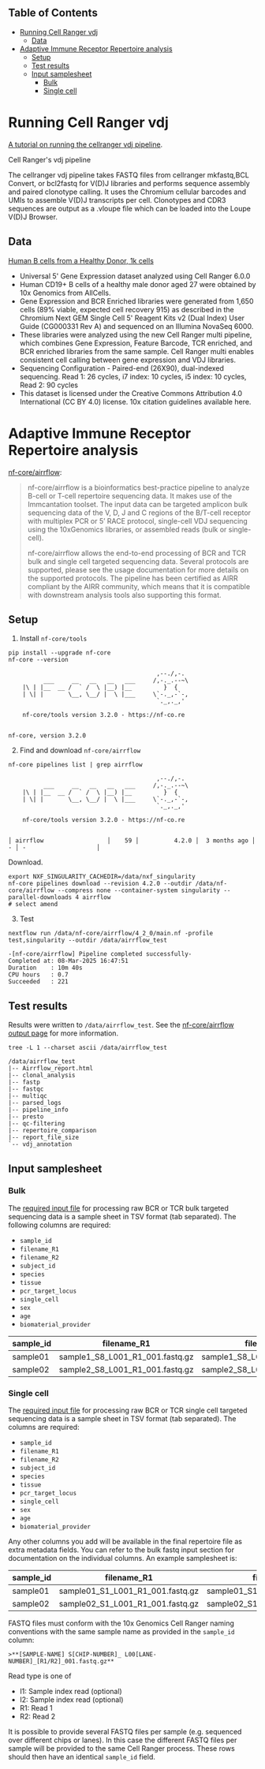 ## Table of Contents

- [Running Cell Ranger vdj](#running-cell-ranger-vdj)
  - [Data](#data)
- [Adaptive Immune Receptor Repertoire analysis](#adaptive-immune-receptor-repertoire-analysis)
  - [Setup](#setup)
  - [Test results](#test-results)
  - [Input samplesheet](#input-samplesheet)
    - [Bulk](#bulk)
    - [Single cell](#single-cell)

# Running Cell Ranger vdj

[A tutorial on running the cellranger vdj pipeline](https://support.10xgenomics.com/single-cell-vdj/software/pipelines/latest/tutorial/tutorial-vdj).

Cell Ranger's vdj pipeline

The cellranger vdj pipeline takes FASTQ files from cellranger mkfastq,BCL Convert, or bcl2fastq for V(D)J libraries and performs sequence assembly and paired clonotype calling. It uses the Chromium cellular barcodes and UMIs to assemble V(D)J transcripts per cell. Clonotypes and CDR3 sequences are output as a .vloupe file which can be loaded into the Loupe V(D)J Browser.

## Data

[Human B cells from a Healthy Donor, 1k cells](https://www.10xgenomics.com/datasets/human-b-cells-from-a-healthy-donor-1-k-cells-2-standard-6-0-0)

* Universal 5' Gene Expression dataset analyzed using Cell Ranger 6.0.0
* Human CD19+ B cells of a healthy male donor aged 27 were obtained by 10x Genomics from AllCells.
* Gene Expression and BCR Enriched libraries were generated from 1,650 cells (89% viable, expected cell recovery 915) as described in the Chromium Next GEM Single Cell 5' Reagent Kits v2 (Dual Index) User Guide (CG000331 Rev A) and sequenced on an Illumina NovaSeq 6000.
* These libraries were analyzed using the new Cell Ranger multi pipeline, which combines Gene Expression, Feature Barcode, TCR enriched, and BCR enriched libraries from the same sample. Cell Ranger multi enables consistent cell calling between gene expression and VDJ libraries.
* Sequencing Configuration - Paired-end (26X90), dual-indexed sequencing. Read 1: 26 cycles, i7 index: 10 cycles, i5 index: 10 cycles, Read 2: 90 cycles
* This dataset is licensed under the Creative Commons Attribution 4.0 International (CC BY 4.0) license. 10x citation guidelines available here.

# Adaptive Immune Receptor Repertoire analysis

[nf-core/airrflow](https://nf-co.re/airrflow/4.2.0/):

> nf-core/airrflow is a bioinformatics best-practice pipeline to analyze B-cell or T-cell repertoire sequencing data. It makes use of the Immcantation toolset. The input data can be targeted amplicon bulk sequencing data of the V, D, J and C regions of the B/T-cell receptor with multiplex PCR or 5’ RACE protocol, single-cell VDJ sequencing using the 10xGenomics libraries, or assembled reads (bulk or single-cell).
>
> nf-core/airrflow allows the end-to-end processing of BCR and TCR bulk and single cell targeted sequencing data. Several protocols are supported, please see the usage documentation for more details on the supported protocols. The pipeline has been certified as AIRR compliant by the AIRR community, which means that it is compatible with downstream analysis tools also supporting this format.

## Setup

1. Install `nf-core/tools`

```console
pip install --upgrade nf-core
nf-core --version
```
```
                                          ,--./,-.
          ___     __   __   __   ___     /,-._.--~\
    |\ | |__  __ /  ` /  \ |__) |__         }  {
    | \| |       \__, \__/ |  \ |___     \`-._,-`-,
                                          `._,._,'

    nf-core/tools version 3.2.0 - https://nf-co.re


nf-core, version 3.2.0
```

2. Find and download `nf-core/airrflow`

```console
nf-core pipelines list | grep airrflow
```
```
                                          ,--./,-.
          ___     __   __   __   ___     /,-._.--~\
    |\ | |__  __ /  ` /  \ |__) |__         }  {
    | \| |       \__, \__/ |  \ |___     \`-._,-`-,
                                          `._,._,'

    nf-core/tools version 3.2.0 - https://nf-co.re


│ airrflow                  │    59 │          4.2.0 │  3 months ago │           - │ -                    │
```

Download.

```console
export NXF_SINGULARITY_CACHEDIR=/data/nxf_singularity
nf-core pipelines download --revision 4.2.0 --outdir /data/nf-core/airrflow --compress none --container-system singularity --parallel-downloads 4 airrflow
# select amend
```

3. Test

```console
nextflow run /data/nf-core/airrflow/4_2_0/main.nf -profile test,singularity --outdir /data/airrflow_test
```
```
-[nf-core/airrflow] Pipeline completed successfully-
Completed at: 08-Mar-2025 16:47:51
Duration    : 10m 40s
CPU hours   : 0.7
Succeeded   : 221
```

## Test results

Results were written to `/data/airrflow_test`. See the [nf-core/airrflow output page](https://nf-co.re/airrflow/4.2.0/docs/output/) for more information.

```console
tree -L 1 --charset ascii /data/airrflow_test
```
```
/data/airrflow_test
|-- Airrflow_report.html
|-- clonal_analysis
|-- fastp
|-- fastqc
|-- multiqc
|-- parsed_logs
|-- pipeline_info
|-- presto
|-- qc-filtering
|-- repertoire_comparison
|-- report_file_size
`-- vdj_annotation
```

## Input samplesheet

### Bulk

The [required input file](https://nf-co.re/airrflow/usage#fastq-input-samplesheet-bulk-airr-sequencing) for processing raw BCR or TCR bulk targeted sequencing data is a sample sheet in TSV format (tab separated). The following columns are required:

* `sample_id`
* `filename_R1`
* `filename_R2`
* `subject_id`
* `species`
* `tissue`
* `pcr_target_locus`
* `single_cell`
* `sex`
* `age`
* `biomaterial_provider`

| sample_id | filename_R1                     | filename_R2                     | filename_I1                     | subject_id | species | pcr_target_locus | tissue | sex    | age | biomaterial_provider | single_cell | intervention   | collection_time_point_relative | cell_subset  |
| -         | -                               | -                               | -                               | -          | -       | -                | -      | -      | -   | -                    | -           | -              | -                              | -            |
| sample01  | sample1_S8_L001_R1_001.fastq.gz | sample1_S8_L001_R2_001.fastq.gz | sample1_S8_L001_I1_001.fastq.gz | Subject02  | human   | IG               | blood  | NA     | 53  | sequencing_facility  | FALSE       | Drug_treatment | Baseline                       | plasmablasts |
| sample02  | sample2_S8_L001_R1_001.fastq.gz | sample2_S8_L001_R2_001.fastq.gz | sample2_S8_L001_I1_001.fastq.gz | Subject02  | human   | TR               | blood  | female | 78  | sequencing_facility  | FALSE       | Drug_treatment | Baseline                       | plasmablasts |

### Single cell

The [required input file](https://nf-co.re/airrflow/usage#fastq-input-samplesheet-single-cell-sequencing) for processing raw BCR or TCR single cell targeted sequencing data is a sample sheet in TSV format (tab separated). The columns are required:

* `sample_id`
* `filename_R1`
* `filename_R2`
* `subject_id`
* `species`
* `tissue`
* `pcr_target_locus`
* `single_cell`
* `sex`
* `age`
* `biomaterial_provider`

Any other columns you add will be available in the final repertoire file as extra metadata fields. You can refer to the bulk fastq input section for documentation on the individual columns. An example samplesheet is:

| sample_id | filename_R1                      | filename_R2                      | subject_id | species | pcr_target_locus | tissue | sex    | age | biomaterial_provider | single_cell |
| -         | -                                | -                                | -          | -       | -                | -      | -      | -   | -                    | -           |
| sample01  | sample01_S1_L001_R1_001.fastq.gz | sample01_S1_L001_R2_001.fastq.gz | Subject02  | human   | IG               | blood  | NA     | 53  | sequencing_facility  | TRUE        |
| sample02  | sample02_S1_L001_R1_001.fastq.gz | sample02_S1_L001_R2_001.fastq.gz | Subject02  | human   | TR               | blood  | female | 78  | sequencing_facility  | TRUE        |


FASTQ files must conform with the 10x Genomics Cell Ranger naming conventions with the same sample name as provided in the `sample_id` column:

```
>**[SAMPLE-NAME] S[CHIP-NUMBER]_ L00[LANE-NUMBER]_[R1/R2]_001.fastq.gz**
```

Read type is one of

* I1: Sample index read (optional)
* I2: Sample index read (optional)
* R1: Read 1
* R2: Read 2

It is possible to provide several FASTQ files per sample (e.g. sequenced over different chips or lanes). In this case the different FASTQ files per sample will be provided to the same Cell Ranger process. These rows should then have an identical `sample_id` field.


